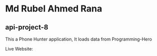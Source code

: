 # Md Rubel Ahmed Rana
## api-project-8
<p>This a Phone Hunter application, It loads data from Programming-Hero</p>
Live Website: 
